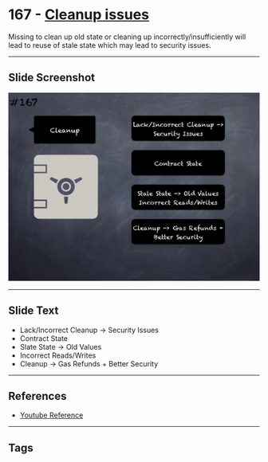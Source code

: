 # 167 - [Cleanup issues](Cleanup%20issues.md)
Missing to clean up old state or cleaning up incorrectly/insufficiently will lead to reuse of stale state which may lead to security issues.
___
## Slide Screenshot
![0167.png](../../images/5.%20Pitfalls%20and%20Best%20Practices%20201/167.png)
___
## Slide Text
- Lack/Incorrect Cleanup -> Security Issues
- Contract State
- Slate State -> Old Values
- Incorrect Reads/Writes
- Cleanup -> Gas Refunds + Better Security
___
## References
- [Youtube Reference](https://youtu.be/IVbEIbIpWUY?t=426)
___
## Tags